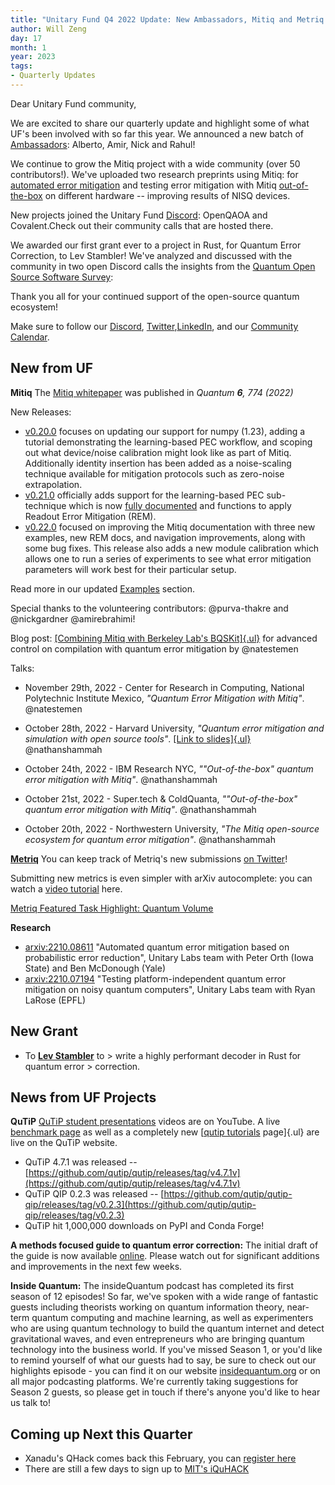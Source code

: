 ```yaml
---
title: "Unitary Fund Q4 2022 Update: New Ambassadors, Mitiq and Metriq updates, research, and project community calls"
author: Will Zeng
day: 17
month: 1
year: 2023
tags:
- Quarterly Updates
---
```


Dear Unitary Fund community,

We are excited to share our quarterly update and highlight some of what
UF's been involved with so far this year. We announced a new batch of
[Ambassadors](https://unitary.foundation/posts/2022_ambassadors.html):
Alberto, Amir, Nick and Rahul!

We continue to grow the Mitiq project with a wide community (over 50
contributors!). We've uploaded two research preprints using Mitiq: for
[automated error mitigation](https://arxiv.org/abs/2210.08611)
and testing error mitigation with Mitiq
[out-of-the-box](https://arxiv.org/abs/2210.07194) on different
hardware -- improving results of NISQ devices.

New projects joined the Unitary Fund
[Discord](https://discord.com/invite/JqVGmpkP96): OpenQAOA and
Covalent.Check out their community calls that are hosted there.

We awarded our first grant ever to a project in Rust, for Quantum Error
Correction, to Lev Stambler! We've analyzed and discussed with the community in two open
Discord calls the insights from the [Quantum Open Source Software
Survey](https://unitary.foundation/posts/2022_survey_results.html):

Thank you all for your continued support of the open-source quantum
ecosystem!

Make sure to follow our
[Discord](https://discord.com/invite/JqVGmpkP96),
[Twitter](https://twitter.com/unitaryfund),[LinkedIn](https://www.linkedin.com/company/unitary-fund/),
and our [Community
Calendar](https://calendar.google.com/calendar/u/0/embed?src=c_mgqdq6hj2isi4d6h467kfqvg60@group.calendar.google.com).

## New from UF

**Mitiq**
The [Mitiq whitepaper](https://arxiv.org/abs/2009.04417) was published in *Quantum **6**, 774 (2022)*

New Releases:
- [v0.20.0](https://github.com/unitaryfoundation/mitiq/releases/tag/v0.20.0) focuses on updating our support for numpy (1.23), adding a tutorial demonstrating the learning-based PEC workflow, and scoping out what device/noise calibration might look like as part of Mitiq. Additionally identity insertion has been added as a noise-scaling technique available for mitigation protocols such as zero-noise extrapolation.
- [v0.21.0](https://github.com/unitaryfoundation/mitiq/releases/tag/v0.21.0) officially adds support for the learning-based PEC sub-technique which is now [fully documented](https://mitiq.readthedocs.io/en/latest/guide/pec-3-options.html#applying-learning-based-pec) and functions to apply Readout Error Mitigation (REM).
- [v0.22.0](https://github.com/unitaryfoundation/mitiq/releases/tag/v0.22.0) focused on improving the Mitiq documentation with three new examples, new REM docs, and navigation improvements, along with some bug fixes. This release also adds a new module calibration which allows one to run a series of experiments to see what error mitigation parameters will work best for their particular setup.

Read more in our updated [Examples](https://mitiq.readthedocs.io/en/stable/examples/examples.html) section.

Special thanks to the volunteering contributors: \@purva-thakre and \@nickgardner \@amirebrahimi!

Blog post: [[Combining Mitiq with Berkeley Lab's BQSKit]{.ul}](https://unitary.foundation/posts/bqskit.html) for advanced control on compilation with quantum error mitigation by \@natestemen

Talks:
- November 29th, 2022 - Center for Research in Computing, National Polytechnic Institute Mexico, *\"Quantum Error Mitigation with Mitiq\"*. \@natestemen

-  October 28th, 2022 - Harvard University, *\"Quantum error mitigation and simulation with open source tools\"*. [[Link to slides]{.ul}](https://docs.google.com/presentation/d/1uUxY7dW8v5Di_xN9OteednKFF1E_OLpxwzvve7psh24/edit?usp=sharing) \@nathanshammah

- October 24th, 2022 - IBM Research NYC, *\""Out-of-the-box" quantum error mitigation with Mitiq\"*. \@nathanshammah

- October 21st, 2022 - Super.tech & ColdQuanta, *\""Out-of-the-box" quantum error mitigation with Mitiq\"*. \@nathanshammah

-  October 20th, 2022 - Northwestern University, *\"The Mitiq open-source ecosystem for quantum error mitigation\"*. \@nathanshammah


[**Metriq**](https://metriq.info/) You can keep track of Metriq's new submissions [on Twitter](https://twitter.com/MetriqInfo)!

Submitting new metrics is even simpler with arXiv autocomplete: you can watch a [video tutorial](https://www.youtube.com/watch?v=XjLeutpo3v0) here.

[Metriq Featured Task Highlight: Quantum Volume](https://unitary.foundation/posts/metriq_quantum_volume.html)

**Research**
- [arxiv:2210.08611](https://arxiv.org/abs/2210.08611) "Automated quantum error mitigation based on probabilistic error reduction", Unitary Labs team with Peter Orth (Iowa State) and Ben McDonough (Yale)
- [arxiv:2210.07194](https://arxiv.org/abs/2210.07194) "Testing platform-independent quantum error mitigation on noisy quantum computers", Unitary Labs team with Ryan LaRose (EPFL)

## New Grant
- To [**Lev Stambler**](https://github.com/Lev-Stambler) to
        > write a highly performant decoder in Rust for quantum error
        > correction.

## News from UF Projects
**QuTiP** [QuTiP student presentations](https://www.youtube.com/watch?v=cCzohbNxweM) videos are on YouTube. A live [benchmark page](https://qutip.org/qutip-benchmark/) as well as a completely new [[qutip tutorials](https://qutip.org/qutip-tutorials/) page]{.ul} are live on the QuTiP website.
- QuTiP 4.7.1 was released -- [https://github.com/qutip/qutip/releases/tag/v4.7.1v](https://github.com/qutip/qutip/releases/tag/v4.7.1v)
- QuTiP QIP 0.2.3 was released -- [https://github.com/qutip/qutip-qip/releases/tag/v0.2.3](https://github.com/qutip/qutip-qip/releases/tag/v0.2.3)
- QuTiP hit 1,000,000 downloads on PyPI and Conda Forge!

**A methods focused guide to quantum error correction:** The initial draft of the guide is now available [online](https://abdullahkhalid.com/qecft/). Please watch out for significant additions and improvements in the next few weeks.

**Inside Quantum:** The insideQuantum podcast has completed its first season of 12 episodes! So far, we've spoken with a wide range of fantastic guests including theorists working on quantum information theory, near-term quantum computing and machine learning, as well as experimenters who are using quantum technology to build the quantum internet and detect gravitational waves, and even entrepreneurs who are bringing quantum technology into the business world. If you've missed Season 1, or you'd like to remind yourself of what our guests had to say, be sure to check out our highlights episode - you can find it on our website [insidequantum.org](http://insidequantum.org/) or on all major podcasting platforms. We\'re currently taking suggestions for Season 2 guests, so please get in touch if there's anyone you'd like to hear us talk to!

## Coming up Next this Quarter
- Xanadu's QHack comes back this February, you can [register here](https://qhack.ai/)
- There are still a few days to sign up to [MIT's iQuHACK](https://www.iquise.mit.edu/iQuHACK/2023-01-27)
